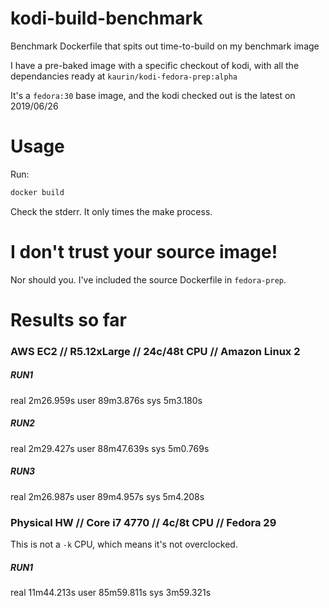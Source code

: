 # kodi-build-benchmark
Benchmark Dockerfile that spits out time-to-build on my benchmark image

I have a pre-baked image with a specific checkout of kodi, with all the dependancies ready at `kaurin/kodi-fedora-prep:alpha`

It's a `fedora:30` base image, and the kodi checked out is the latest on 2019/06/26

# Usage

Run:

```bash
docker build
```

Check the stderr. It only times the make process.

# I don't trust your source image! 

Nor should you. I've included the source Dockerfile in `fedora-prep`.



# Results so far

### AWS EC2 // R5.12xLarge // 24c/48t CPU // Amazon Linux 2

##### RUN1
real	2m26.959s
user	89m3.876s
sys	5m3.180s

##### RUN2
real	2m29.427s
user	88m47.639s
sys	5m0.769s

##### RUN3
real	2m26.987s
user	89m4.957s
sys	5m4.208s


### Physical HW // Core i7 4770 // 4c/8t CPU // Fedora 29

This is not a `-k` CPU, which means it's not overclocked.

##### RUN1
real	11m44.213s
user	85m59.811s
sys	3m59.321s
